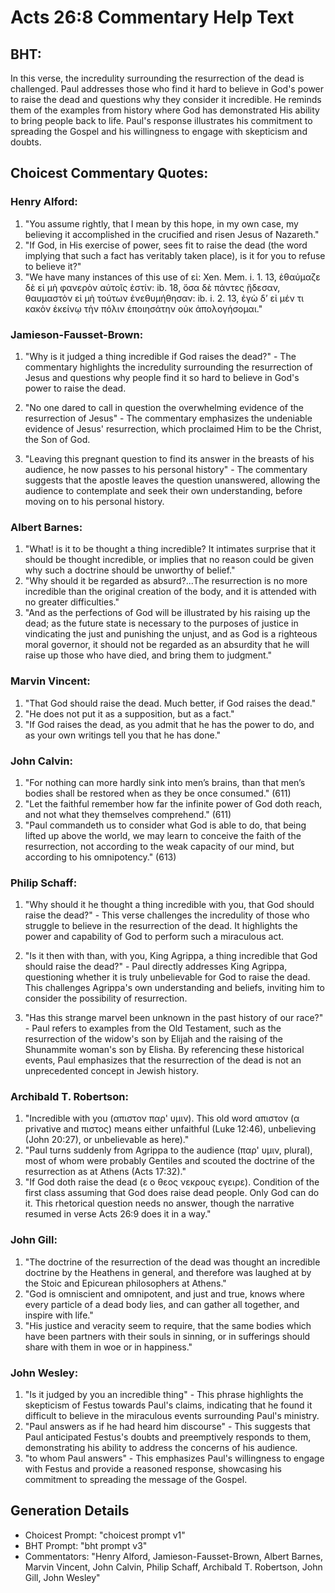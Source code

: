 # Acts 26:8 Commentary Help Text

## BHT:
In this verse, the incredulity surrounding the resurrection of the dead is challenged. Paul addresses those who find it hard to believe in God's power to raise the dead and questions why they consider it incredible. He reminds them of the examples from history where God has demonstrated His ability to bring people back to life. Paul's response illustrates his commitment to spreading the Gospel and his willingness to engage with skepticism and doubts.

## Choicest Commentary Quotes:
### Henry Alford:
1. "You assume rightly, that I mean by this hope, in my own case, my believing it accomplished in the crucified and risen Jesus of Nazareth."
2. "If God, in His exercise of power, sees fit to raise the dead (the word implying that such a fact has veritably taken place), is it for you to refuse to believe it?"
3. "We have many instances of this use of εἰ: Xen. Mem. i. 1. 13, ἐθαύμαζε δὲ εἰ μὴ φανερὸν αὐτοῖς ἐστίν: ib. 18, ὅσα δὲ πάντες ᾔδεσαν, θαυμαστὸν εἰ μὴ τούτων ἐνεθυμήθησαν: ib. i. 2. 13, ἐγὼ δʼ εἰ μέν τι κακὸν ἐκείνῳ τὴν πόλιν ἐποιησάτην οὐκ ἀπολογήσομαι."

### Jamieson-Fausset-Brown:
1. "Why is it judged a thing incredible if God raises the dead?" - The commentary highlights the incredulity surrounding the resurrection of Jesus and questions why people find it so hard to believe in God's power to raise the dead.

2. "No one dared to call in question the overwhelming evidence of the resurrection of Jesus" - The commentary emphasizes the undeniable evidence of Jesus' resurrection, which proclaimed Him to be the Christ, the Son of God.

3. "Leaving this pregnant question to find its answer in the breasts of his audience, he now passes to his personal history" - The commentary suggests that the apostle leaves the question unanswered, allowing the audience to contemplate and seek their own understanding, before moving on to his personal history.

### Albert Barnes:
1. "What! is it to be thought a thing incredible? It intimates surprise that it should be thought incredible, or implies that no reason could be given why such a doctrine should be unworthy of belief."
2. "Why should it be regarded as absurd?...The resurrection is no more incredible than the original creation of the body, and it is attended with no greater difficulties."
3. "And as the perfections of God will be illustrated by his raising up the dead; as the future state is necessary to the purposes of justice in vindicating the just and punishing the unjust, and as God is a righteous moral governor, it should not be regarded as an absurdity that he will raise up those who have died, and bring them to judgment."

### Marvin Vincent:
1. "That God should raise the dead. Much better, if God raises the dead." 
2. "He does not put it as a supposition, but as a fact." 
3. "If God raises the dead, as you admit that he has the power to do, and as your own writings tell you that he has done."

### John Calvin:
1. "For nothing can more hardly sink into men’s brains, than that men’s bodies shall be restored when as they be once consumed." (611)
2. "Let the faithful remember how far the infinite power of God doth reach, and not what they themselves comprehend." (611)
3. "Paul commandeth us to consider what God is able to do, that being lifted up above the world, we may learn to conceive the faith of the resurrection, not according to the weak capacity of our mind, but according to his omnipotency." (613)

### Philip Schaff:
1. "Why should it he thought a thing incredible with you, that God should raise the dead?" - This verse challenges the incredulity of those who struggle to believe in the resurrection of the dead. It highlights the power and capability of God to perform such a miraculous act.

2. "Is it then with than, with you, King Agrippa, a thing incredible that God should raise the dead?" - Paul directly addresses King Agrippa, questioning whether it is truly unbelievable for God to raise the dead. This challenges Agrippa's own understanding and beliefs, inviting him to consider the possibility of resurrection.

3. "Has this strange marvel been unknown in the past history of our race?" - Paul refers to examples from the Old Testament, such as the resurrection of the widow's son by Elijah and the raising of the Shunammite woman's son by Elisha. By referencing these historical events, Paul emphasizes that the resurrection of the dead is not an unprecedented concept in Jewish history.

### Archibald T. Robertson:
1. "Incredible with you (απιστον παρ' υμιν). This old word απιστον (α privative and πιστος) means either unfaithful (Luke 12:46), unbelieving (John 20:27), or unbelievable as here)." 
2. "Paul turns suddenly from Agrippa to the audience (παρ' υμιν, plural), most of whom were probably Gentiles and scouted the doctrine of the resurrection as at Athens (Acts 17:32)." 
3. "If God doth raise the dead (ε ο θεος νεκρους εγειρε). Condition of the first class assuming that God does raise dead people. Only God can do it. This rhetorical question needs no answer, though the narrative resumed in verse Acts 26:9 does it in a way."

### John Gill:
1. "The doctrine of the resurrection of the dead was thought an incredible doctrine by the Heathens in general, and therefore was laughed at by the Stoic and Epicurean philosophers at Athens."
2. "God is omniscient and omnipotent, and just and true, knows where every particle of a dead body lies, and can gather all together, and inspire with life."
3. "His justice and veracity seem to require, that the same bodies which have been partners with their souls in sinning, or in sufferings should share with them in woe or in happiness."

### John Wesley:
1. "Is it judged by you an incredible thing" - This phrase highlights the skepticism of Festus towards Paul's claims, indicating that he found it difficult to believe in the miraculous events surrounding Paul's ministry.
2. "Paul answers as if he had heard him discourse" - This suggests that Paul anticipated Festus's doubts and preemptively responds to them, demonstrating his ability to address the concerns of his audience.
3. "to whom Paul answers" - This emphasizes Paul's willingness to engage with Festus and provide a reasoned response, showcasing his commitment to spreading the message of the Gospel.


## Generation Details
- Choicest Prompt: "choicest prompt v1"
- BHT Prompt: "bht prompt v3"
- Commentators: "Henry Alford, Jamieson-Fausset-Brown, Albert Barnes, Marvin Vincent, John Calvin, Philip Schaff, Archibald T. Robertson, John Gill, John Wesley"
